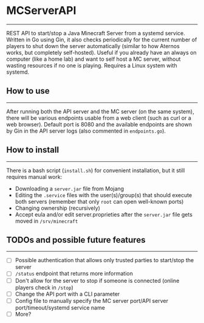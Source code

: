 # MCServerAPI
---
REST API to start/stop a Java Minecraft Server from a systemd service. Written in Go using Gin, it also checks periodically for the current number of players to shut down the server automatically (similar to how Aternos works, but completely self-hosted). Useful if you already have an always on computer (like a home lab) and want to self host a MC server, without wasting resources if no one is playing.
Requires a Linux system with systemd.

## How to use
---
After running both the API server and the MC server (on the same system), there will be various endpoints usable from a web client (such as curl or a web browser). Default port is 8080 and the available endpoints are shown by Gin in the API server logs (also commented in `endpoints.go`).

## How to install
---
There is a bash script (`install.sh`) for convenient installation, but it still requires manual work:
- Downloading a `server.jar` file from Mojang
- Editing the `.service` files with the user(s)/group(s) that should execute both servers (remember that only `root` can open well-known ports)
- Changing ownership (recursively)
- Accept eula and/or edit server.proprieties after the `server.jar` file gets moved in `/srv/minecraft`

## TODOs and possible future features
---
- [ ] Possible authentication that allows only trusted parties to start/stop the server
- [ ] `/status` endpoint that returns more information
- [ ] Don't allow for the server to stop if someone is connected (online players check in `/stop`)
- [ ] Change the API port with a CLI parameter
- [ ] Config file to manually specify the MC server port/API server port/timeout/systemd service name
- [ ] More?
